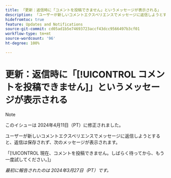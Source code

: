 ```yaml
---
title: 「更新：返信時に「コメントを投稿できません」というメッセージが表示される」
description: 「ユーザーが新しいコメントエクスペリエンスでメッセージに返信しようとすると、返信は保存されず、メッセージが表示されます。」
hidefromtoc: true
feature: Updates and Notifications
source-git-commit: cd05ad1b5e74693723accf43dcc9566497b3cf01
workflow-type: tm+mt
source-wordcount: '96'
ht-degree: 100%

---
```



# 更新：返信時に「[!UICONTROL コメントを投稿できません]」というメッセージが表示される

>[!NOTE]
>
>このイシューは 2024年4月11日（PT）に修正されました。

ユーザーが新しいコメントエクスペリエンスでメッセージに返信しようとすると、返信は保存されず、次のメッセージが表示されます。

「[!UICONTROL 現在、コメントを投稿できません。しばらく待ってから、もう一度試してください。]」

_最初に報告されたのは 2024年3月27日（PT）です。_

